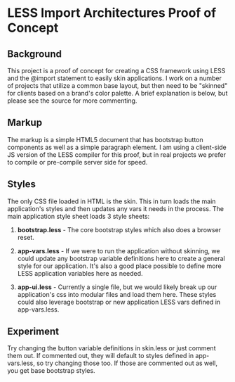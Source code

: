 # LESS Import Architectures Proof of Concept

## Background

This project is a proof of concept for creating a CSS framework using LESS and the @import statement to easily skin applications. I work on a number of projects that utilize a common base layout, but then need to be "skinned" for clients based on a brand's color palette. A brief explanation is below, but please see the source for more commenting.

## Markup
The markup is a simple HTML5 document that has bootstrap button components as well as a simple paragraph element. I am using a client-side JS version of the LESS compiler for this proof, but in real projects we prefer to compile or pre-compile server side for speed.

## Styles
The only CSS file loaded in HTML is the skin. This in turn loads the main application's styles and then updates any vars it needs in the process. The main application style sheet loads 3 style sheets:

1. __bootstrap.less__ - The core bootstrap styles which also does a browser reset.

2. __app-vars.less__ - If we were to run the application without skinning, we could update any bootstrap variable definitions here to create a general style for our application. It's also a good place possible to define more LESS application variables here as needed.

3. __app-ui.less__ - Currently a single file, but we would likely break up our application's css into modular files and load them here. These styles could also leverage bootstrap or new application LESS vars defined in app-vars.less.

## Experiment
Try changing the button variable definitions in skin.less or just comment them out. If commented out, they will default to styles defined in app-vars.less, so try changing those too. If those are commented out as well, you get base bootstrap styles.